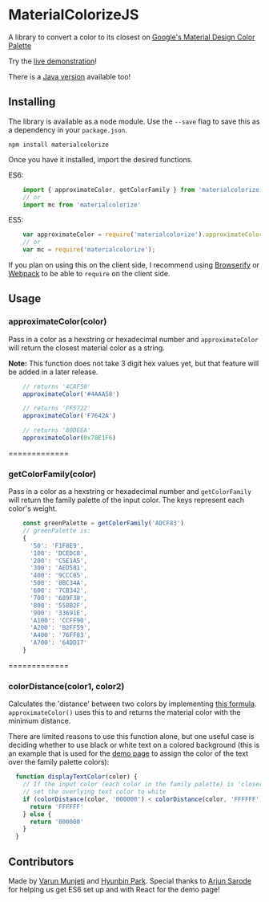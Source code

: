 # MaterialColorizeJS
A library to convert a color to its closest on [Google's Material Design Color Palette](https://www.google.com/design/spec/style/color.html#)

Try the [live demonstration](http://hyunbinpark.com/MaterialColors/)!

There is a [Java version](https://github.com/hyunbin/MaterialColors/) available too!

## Installing
The library is available as a node module. Use the `--save` flag to save this as a dependency in your `package.json`.

    npm install materialcolorize

Once you have it installed, import the desired functions.

ES6:
```javascript
    import { approximateColor, getColorFamily } from 'materialcolorize'
    // or
    import mc from 'materialcolorize'
```

ES5:
```javascript
    var approximateColor = require('materialcolorize').approximateColor;
    // or
    var mc = require('materialcolorize');
```

If you plan on using this on the client side, I recommend using [Browserify](http://browserify.org/) or [Webpack](https://webpack.github.io/) to be able to `require` on the client side.

## Usage

### approximateColor(color)
Pass in a color as a hexstring or hexadecimal number and `approximateColor` will return the closest material color as a string.

**Note:**
This function does not take 3 digit hex values yet, but that feature will be added in a later release.

```javascript
    // returns '4CAF50'
    approximateColor('#4AAA58')

    // returns 'FF5722'
    approximateColor('F7642A')

    // returns '80DEEA'
    approximateColor(0x78E1F6)
```

=============

### getColorFamily(color)
Pass in a color as a hexstring or hexadecimal number and `getColorFamily` will return the family palette of the input color. The keys represent each color's weight.

```javascript
    const greenPalette = getColorFamily('ADCF83')
    // greenPalette is:
    {
      '50': 'F1F8E9',
      '100': 'DCEDC8',
      '200': 'C5E1A5',
      '300': 'AED581',
      '400': '9CCC65',
      '500': '8BC34A',
      '600': '7CB342',
      '700': '689F38',
      '800': '558B2F',
      '900': '33691E',
      'A100': 'CCFF90',
      'A200': 'B2FF59',
      'A400': '76FF03',
      'A700': '64DD17'
    }
```

=============

### colorDistance(color1, color2)
Calculates the 'distance' between two colors by implementing [this formula](http://www.compuphase.com/cmetric.htm). `approximateColor()` uses this to and returns the material color with the minimum distance.

There are limited reasons to use this function alone, but one useful case is deciding whether to use black or white text on a colored background (this is an example that is used for the [demo page](http://hyunbin.me/MaterialColors/) to assign the color of the text over the family palette colors):

```javascript
  function displayTextColor(color) {
    // If the input color (each color in the family palette) is 'closer' to black than it is to white,
    // set the overlying text color to white
    if (colorDistance(color, '000000') < colorDistance(color, 'FFFFFF')) {
      return 'FFFFFF'
    } else {
      return '000000'
    }
  }
```

## Contributors
Made by [Varun Munjeti](https://github.com/vrunjeti) and [Hyunbin Park](https://github.com/hyunbin). Special thanks to [Arjun Sarode](https://github.com/asarode) for helping us get ES6 set up and with React for the demo page!
